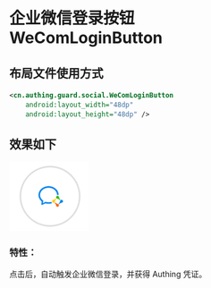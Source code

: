 # 企业微信登录按钮 WeComLoginButton

## 布局文件使用方式

```xml
<cn.authing.guard.social.WeComLoginButton
    android:layout_width="48dp"
    android:layout_height="48dp" />
```

## 效果如下

![](./images/wecom_button.png)

### 特性：

点击后，自动触发企业微信登录，并获得 Authing 凭证。

<br>
